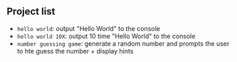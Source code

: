 ## Project list

- `hello world`: output "Hello World" to the console
- `hello world 10X`: output 10 time "Hello World" to the console
- `number guessing game`: generate a random number and prompts the user to hte guess the number + display hints
